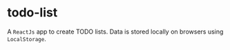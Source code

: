 # todo-list

A `ReactJs` app to create TODO lists.
Data is stored locally on browsers using `LocalStorage`.
